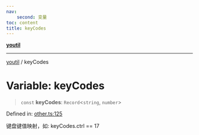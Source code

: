 ```yaml
---
nav:
    second: 变量
toc: content
title: keyCodes
---
```

[**youtil**](../README.md)

***

[youtil](../globals.md) / keyCodes

# Variable: keyCodes

> `const` **keyCodes**: `Record`\<`string`, `number`\>

Defined in: [other.ts:125](https://github.com/sxei/youtil/blob/b488c7f70ed7c3406efe20a0ac6e98bf131225b1/src/other.ts#L125)

键盘键值映射，如: keyCodes.ctrl == 17
